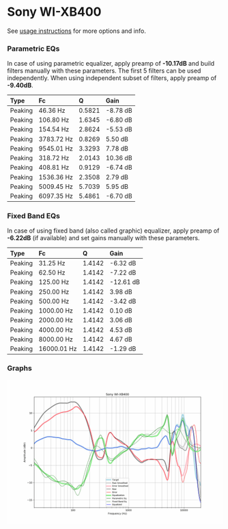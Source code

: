 # Sony WI-XB400
See [usage instructions](https://github.com/jaakkopasanen/AutoEq#usage) for more options and info.

### Parametric EQs
In case of using parametric equalizer, apply preamp of **-10.17dB** and build filters manually
with these parameters. The first 5 filters can be used independently.
When using independent subset of filters, apply preamp of **-9.40dB**.

| Type    | Fc         |      Q | Gain     |
|:--------|:-----------|:-------|:---------|
| Peaking | 46.36 Hz   | 0.5821 | -8.78 dB |
| Peaking | 106.80 Hz  | 1.6345 | -6.80 dB |
| Peaking | 154.54 Hz  | 2.8624 | -5.53 dB |
| Peaking | 3783.72 Hz | 0.8269 | 5.50 dB  |
| Peaking | 9545.01 Hz | 3.3293 | 7.78 dB  |
| Peaking | 318.72 Hz  | 2.0143 | 10.36 dB |
| Peaking | 408.81 Hz  | 0.9129 | -6.74 dB |
| Peaking | 1536.36 Hz | 2.3508 | 2.79 dB  |
| Peaking | 5009.45 Hz | 5.7039 | 5.95 dB  |
| Peaking | 6097.35 Hz | 5.4861 | -6.70 dB |

### Fixed Band EQs
In case of using fixed band (also called graphic) equalizer, apply preamp of **-6.22dB**
(if available) and set gains manually with these parameters.

| Type    | Fc          |      Q | Gain      |
|:--------|:------------|:-------|:----------|
| Peaking | 31.25 Hz    | 1.4142 | -6.32 dB  |
| Peaking | 62.50 Hz    | 1.4142 | -7.22 dB  |
| Peaking | 125.00 Hz   | 1.4142 | -12.61 dB |
| Peaking | 250.00 Hz   | 1.4142 | 3.98 dB   |
| Peaking | 500.00 Hz   | 1.4142 | -3.42 dB  |
| Peaking | 1000.00 Hz  | 1.4142 | 0.10 dB   |
| Peaking | 2000.00 Hz  | 1.4142 | 3.06 dB   |
| Peaking | 4000.00 Hz  | 1.4142 | 4.53 dB   |
| Peaking | 8000.00 Hz  | 1.4142 | 4.67 dB   |
| Peaking | 16000.01 Hz | 1.4142 | -1.29 dB  |

### Graphs
![](./Sony%20WI-XB400.png)